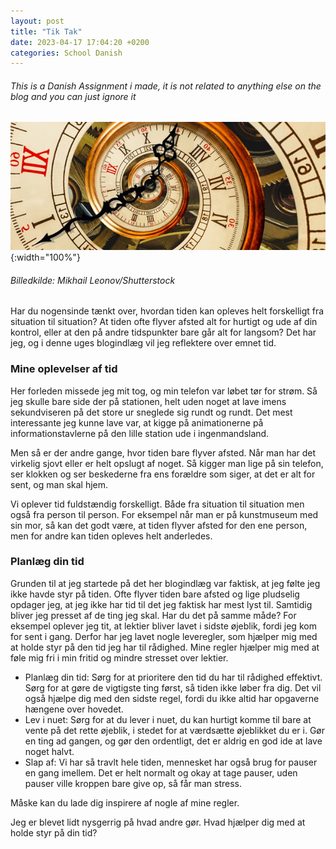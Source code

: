 ```yaml
---
layout: post
title: "Tik Tak"
date: 2023-04-17 17:04:20 +0200
categories: School Danish
---
```


###### This is a Danish Assignment i made, it is not related to anything else on the blog and you can just ignore it

![Ur spriral](https://raw.githubusercontent.com/Un10ck3d/blog/main/public/clock-spiral.png){:width="100%"}

###### Billedkilde: Mikhail Leonov/Shutterstock

Har du nogensinde tænkt over, hvordan tiden kan opleves helt forskelligt fra situation til situation? At tiden ofte flyver afsted alt for hurtigt og ude af din kontrol, eller at den på andre tidspunkter bare går alt for langsom? Det har jeg, og i denne uges blogindlæg vil jeg reflektere over emnet tid.

### **Mine oplevelser af tid**

Her forleden missede jeg mit tog, og min telefon var løbet tør for strøm. Så jeg skulle bare side der på stationen, helt uden noget at lave imens sekundviseren på det store ur sneglede sig rundt og rundt. Det mest interessante jeg kunne lave var, at kigge på animationerne på informationstavlerne på den lille station ude i ingenmandsland.

Men så er der andre gange, hvor tiden bare flyver afsted. Når man har det virkelig sjovt eller er helt opslugt af noget. Så kigger man lige på sin telefon, ser klokken og ser beskederne fra ens forældre som siger, at det er alt for sent, og man skal hjem.

Vi oplever tid fuldstændig forskelligt. Både fra situation til situation men også fra person til person. For eksempel når man er på kunstmuseum med sin mor, så kan det godt være, at tiden flyver afsted for den ene person, men for andre kan tiden opleves helt anderledes.

### **Planlæg din tid**

Grunden til at jeg startede på det her blogindlæg var faktisk, at jeg følte jeg ikke havde styr på tiden. Ofte flyver tiden bare afsted og lige pludselig opdager jeg, at jeg ikke har tid til det jeg faktisk har mest lyst til. Samtidig bliver jeg presset af de ting jeg skal. Har du det på samme måde? For eksempel oplever jeg tit, at lektier bliver lavet i sidste øjeblik, fordi jeg kom for sent i gang. Derfor har jeg lavet nogle leveregler, som hjælper mig med at holde styr på den tid jeg har til rådighed. Mine regler hjælper mig med at føle mig fri i min fritid og mindre stresset over lektier.

- Planlæg din tid: Sørg for at prioritere den tid du har til rådighed effektivt. Sørg for at gøre de vigtigste ting først, så tiden ikke løber fra dig. Det vil også hjælpe dig med den sidste regel, fordi du ikke altid har opgaverne hængene over hovedet.
- Lev i nuet: Sørg for at du lever i nuet, du kan hurtigt komme til bare at vente på det rette øjeblik, i stedet for at værdsætte øjeblikket du er i. Gør en ting ad gangen, og gør den ordentligt, det er aldrig en god ide at lave noget halvt.
- Slap af: Vi har så travlt hele tiden, mennesket har også brug for pauser en gang imellem. Det er helt normalt og okay at tage pauser, uden pauser ville kroppen bare give op, så får man stress.

Måske kan du lade dig inspirere af nogle af mine regler.

Jeg er blevet lidt nysgerrig på hvad andre gør. Hvad hjælper dig med at holde styr på din tid?
